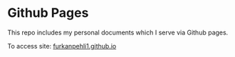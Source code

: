 # Github Pages

This repo includes my personal documents which I serve via Github pages.

To access site: [furkanpehli1.github.io](furkanpehli1.github.io)
